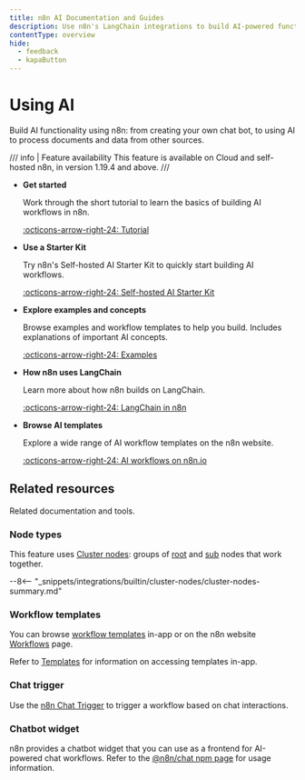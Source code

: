 ```yaml
---
title: n8n AI Documentation and Guides
description: Use n8n's LangChain integrations to build AI-powered functionality within your workflows. Connect your LangChain functionality to other data sources and services.
contentType: overview
hide:
  - feedback
  - kapaButton
---
```


# Using AI

Build AI functionality using n8n: from creating your own chat bot, to using AI to process documents and data from other sources.

/// info | Feature availability
This feature is available on Cloud and self-hosted n8n, in version 1.19.4 and above.
///

<div class="grid cards" markdown>

-   __Get started__

    Work through the short tutorial to learn the basics of building AI workflows in n8n.

    [:octicons-arrow-right-24: Tutorial](/advanced-ai/intro-tutorial.md)

-   __Use a Starter Kit__

    Try n8n's Self-hosted AI Starter Kit to quickly start building AI workflows.

    [:octicons-arrow-right-24: Self-hosted AI Starter Kit](/hosting/starter-kits/ai-starter-kit.md)

-   __Explore examples and concepts__

	Browse examples and workflow templates to help you build. Includes explanations of important AI concepts.

    [:octicons-arrow-right-24: Examples](/advanced-ai/examples/index.md)

-   __How n8n uses LangChain__

    Learn more about how n8n builds on LangChain.

    [:octicons-arrow-right-24: LangChain in n8n](/advanced-ai/langchain/index.md)

-   __Browse AI templates__

    Explore a wide range of AI workflow templates on the n8n website.

    [:octicons-arrow-right-24: AI workflows on n8n.io](https://n8n.io/workflows/categories/ai/)

</div>

## Related resources

Related documentation and tools.

### Node types

This feature uses [Cluster nodes](/integrations/builtin/cluster-nodes/root-nodes/index.md): groups of [root](/integrations/builtin/cluster-nodes/root-nodes/index.md) and [sub](/integrations/builtin/cluster-nodes/sub-nodes/index.md) nodes that work together.

--8<-- "_snippets/integrations/builtin/cluster-nodes/cluster-nodes-summary.md"

### Workflow templates

You can browse [workflow templates](/glossary.md#template-n8n) in-app or on the n8n website [Workflows](https://n8n.io/workflows/?categories=25,26) page.

Refer to [Templates](/workflows/templates.md) for information on accessing templates in-app.

### Chat trigger

Use the [n8n Chat Trigger](/integrations/builtin/core-nodes/n8n-nodes-langchain.chattrigger/index.md) to trigger a workflow based on chat interactions.

### Chatbot widget

n8n provides a chatbot widget that you can use as a frontend for AI-powered chat workflows. Refer to the [@n8n/chat npm page](https://www.npmjs.com/package/@n8n/chat) for usage information.
